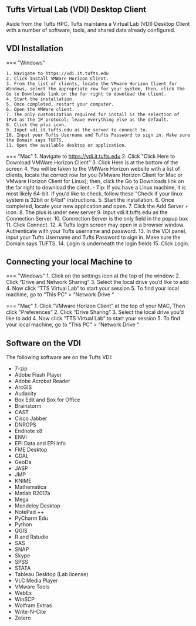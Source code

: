 ## Tufts Virtual Lab (VDI) Desktop Client

Aside from the Tufts HPC, Tufts maintains a Virtual Lab (VDI) Desktop Client with a number of software, tools, and shared data already configured. 

## VDI Installation

=== "Windows"

    1. Navigate to https://vdi.it.tufts.edu 
    2. Click Install VMWare Horizon Client.
    3. From the list of clients, locate the VMware Horizon Client for Windows, select the appropriate row for your system, then, click the Go to Downloads link on the far right to download the client.
    4. Start the installation.
    5. Once completed, restart your computer.
    6. Open the VMWare client.
    7. The only customization required for install is the selection of IPv4 as the IP protocol; leave everything else as the default.
    8. Click the plus icon.
    9. Input vdi.it.tufts.edu as the server to connect to.
    10. Input your Tufts Username and Tufts Password to sign in. Make sure the Domain says TUFTS.
    11. Open the available desktop or application.

=== "Mac"
    1. Navigate to https://vdi.it.tufts.edu
    2. Click "Click Here to Download VMWare Horizon Client"
    3. Click Here is at the bottom of the screen
    4. You will be taken to the VMWare Horizon website with a list of clients, locate the correct row for you (VMware Horizon Client for Mac or VMware Horizon Client for Linux); then, click the Go to Downloads link on the far right to download the client.
        - Tip: If you have a Linux machine, it is most likely 64-bit. If you'd like to check, follow these "Check if your linux system is 32bit or 64bit" instructions.
    5. Start the installation.
    6. Once completed, locate your new application and open.
    7. Click the Add Server + icon.
    8. The plus is under new server
    9. Input vdi.it.tufts.edu as the Connection Server.
    10. Connection Server is the only field in the popup box
    11. Click Connect.
    12. A Tufts login screen may open in a browser window. Authenticate with your Tufts username and password.
    13. In the VDI panel, input your Tufts Username and Tufts Password to sign in. Make sure the Domain says TUFTS.
    14. Login is underneath the login fields
    15. Click Login.


## Connecting your local Machine to

=== "Windows"
    1. Click on the settings icon at the top of the window:
    2. Click “Drive and Network Sharing” 
    3. Select the local drive you’d like to add
    4. Now click “TTS Virtual Lab“ to start your session
    5. To find your local machine, go to “This PC“ > “Network Drive “

=== "Mac"
    1. Click “VMware Horizon Client” at the top of your MAC, Then click “Preferences”
    2. Click “Drive Sharing”
    3. Select the local drive you’d like to add
    4. Now click “TTS Virtual Lab“ to start your session
    5. To find your local machine, go to “This PC“ > “Network Drive “
    
## Software on the VDI

The following software are on the Tufts VDI:

- 7-zip
- Adobe Flash Player
- Adobe Acrobat Reader
- ArcGIS
- Audacity
- Box Edit and Box for Office
- Brainstorm
- CAST
- Cisco Jabber
- DNRGPS
- Endnote x8
- ENVI
- EPI Data and EPI Info
- FME Desktop
- GDAL
- GeoDa
- JASP
- JMP
- KNIME   
- Mathematica
- Matlab R2017a
- Mega
- Mendeley Desktop
- NotePad ++
- PyCharm Edu
- Python
- QGIS
- R and Rstudio
- SAS
- SNAP
- Skype
- SPSS
- STATA
- Tableau Desktop (Lab license)
- VLC Media Player
- VMware Tools
- WebEx
- WinSCP
- Wolfram Extras
- Write-N-Cite
- Zotero
